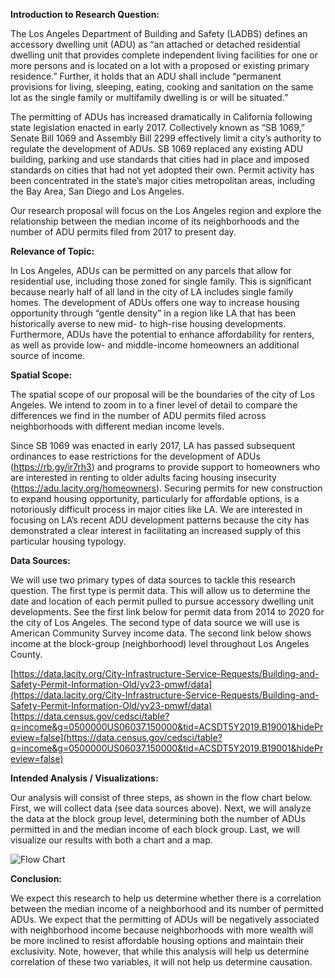 **Introduction to Research Question:**

The Los Angeles Department of Building and Safety (LADBS) defines an accessory dwelling unit (ADU) as “an attached or detached residential dwelling unit that provides complete independent living facilities for one or more persons and is located on a lot with a proposed or existing primary residence.” Further, it holds that an ADU shall include “permanent provisions for living, sleeping, eating, cooking and sanitation on the same lot as the single family or multifamily dwelling is or will be situated.”

The permitting of ADUs has increased dramatically in California following state legislation enacted in early 2017. Collectively known as “SB 1069,” Senate Bill 1069 and Assembly Bill 2299 effectively limit a city’s authority to regulate the development of ADUs. SB 1069 replaced any existing ADU building, parking and use standards that cities had in place and imposed standards on cities that had not yet adopted their own. Permit activity has been concentrated in the state’s major cities metropolitan areas, including the Bay Area, San Diego and Los Angeles.

Our research proposal will focus on the Los Angeles region and explore the relationship between the median income of its neighborhoods and the number of ADU permits filed from 2017 to present day.  

**Relevance of Topic:**

In Los Angeles, ADUs can be permitted on any parcels that allow for residential use, including those zoned for single family. This is significant because nearly half of all land in the city of LA includes single family homes. The development of ADUs offers one way to increase housing opportunity through “gentle density” in a region like LA that has been historically averse to new mid- to high-rise housing developments. Furthermore, ADUs have the potential to enhance affordability for renters, as well as provide low- and middle-income homeowners an additional source of income. 

**Spatial Scope:**

The spatial scope of our proposal will be the boundaries of the city of Los Angeles. We intend to zoom in to a finer level of detail to compare the differences we find in the number of ADU permits filed across neighborhoods with different median income levels.

Since SB 1069 was enacted in early 2017, LA has passed subsequent ordinances to ease restrictions for the development of ADUs (https://rb.gy/ir7rh3) and programs to provide support to homeowners who are interested in renting to older adults facing housing insecurity (https://adu.lacity.org/homeowners). Securing permits for new construction to expand housing opportunity, particularly for affordable options, is a notoriously difficult process in major cities like LA. We are interested in focusing on LA’s recent ADU development patterns because the city has demonstrated a clear interest in facilitating an increased supply of this particular housing typology. 

**Data Sources:**

We will use two primary types of data sources to tackle this research question. The first type is permit data. This will allow us to determine the date and location of each permit pulled to pursue accessory dwelling unit developments. See the first link below for permit data from 2014 to 2020 for the city of Los Angeles. The second type of data source we will use is American Community Survey income data. The second link below shows income at the block-group (neighborhood) level throughout Los Angeles County.

[https://data.lacity.org/City-Infrastructure-Service-Requests/Building-and-Safety-Permit-Information-Old/yv23-pmwf/data](https://data.lacity.org/City-Infrastructure-Service-Requests/Building-and-Safety-Permit-Information-Old/yv23-pmwf/data)
[https://data.census.gov/cedsci/table?q=income&g=0500000US06037.150000&tid=ACSDT5Y2019.B19001&hidePreview=false](https://data.census.gov/cedsci/table?q=income&g=0500000US06037.150000&tid=ACSDT5Y2019.B19001&hidePreview=false)

**Intended Analysis / Visualizations:**

Our analysis will consist of three steps, as shown in the flow chart below. First, we will collect data (see data sources above). Next, we will analyze the data at the block group level, determining both the number of ADUs permitted in and the median income of each block group. Last, we will visualize our results with both a chart and a map.

![Flow Chart](https://i.imgur.com/xVgojPm.jpg)

**Conclusion:**

We expect this research to help us determine whether there is a correlation between the median income of a neighborhood and its number of permitted ADUs. We expect that the permitting of ADUs will be negatively associated with neighborhood income because neighborhoods with more wealth will be more inclined to resist affordable housing options and maintain their exclusivity. Note, however, that while this analysis will help us determine correlation of these two variables, it will not help us determine causation.
